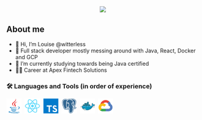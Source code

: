 <div id="header" align="center">
<img src="https://media.giphy.com/media/UoLt6Tm8wlSnWGfSFs/giphy.gif"/>
</div>

## About me

- 👋 Hi, I’m Louise @witterless
- 👀 Full stack developer mostly messing around with Java, React, Docker and GCP
- 🌱 I’m currently studying towards being Java certified
- :woman_technologist: Career at Apex Fintech Solutions

### :hammer_and_wrench: Languages and Tools (in order of experience)

<div>  
<img src="https://github.com/devicons/devicon/blob/master/icons/java/java-original.svg" title="Java" alt="Java" width="40" height="40"/>&nbsp;
<img src="https://github.com/devicons/devicon/blob/master/icons/react/react-original.svg" title="React" alt="React" width="40" height="40"/>&nbsp;
<img src="https://github.com/devicons/devicon/blob/master/icons/typescript/typescript-plain.svg" title="TypeScript" alt="TypeScript" width="40" height="40"/>&nbsp;
<img src="https://github.com/devicons/devicon/blob/master/icons/postgresql/postgresql-plain.svg" title="Postgres" alt="Postgres" width="40" height="40"/>&nbsp;
<img src="https://github.com/devicons/devicon/blob/master/icons/docker/docker-original.svg" title="Docker" alt="Docker" width="40" height="40"/>&nbsp;
<img src="https://github.com/devicons/devicon/blob/master/icons/googlecloud/googlecloud-original.svg" title="GCP" alt="GCP" width="40" height="40"/>&nbsp;
</div>
<!---
witterless/witterless is a ✨ special ✨ repository because its `README.md` (this file) appears on your GitHub profile.
You can click the Preview link to take a look at your changes.
--->
